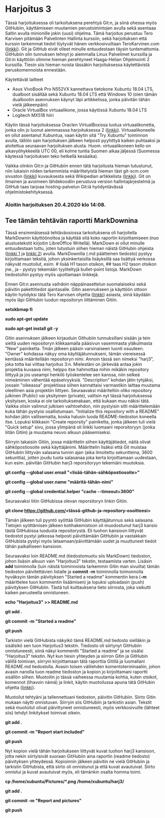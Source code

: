 # Harjoitus 3

Tässä harjoituksessa oli tarkoituksena perehtyä Git:n, ja siinä ohessa myös GitHubiin, käyttämiseen muutamien perustoimintojen avulla sekä asentaaa Saltin avulla minionille jokin (uusi) ohjelma. Tämä harjoitus perustuu Tero Karvisen pitämään Palvelinten Hallinta kurssiin, sekä harjoituksen että kurssin tarkemmat tiedot löytyvät hänen verkkosivuiltaan TeroKarvinen.com ([linkki](http://terokarvinen.com/2020/configuration-managment-systems-palvelinten-hallinta-ict4tn022-spring-2020/)). Git ja GitHub eivät olleet minulle entuudestaan täysin tuntemattomia. GitHubiin olin tunnuksen tehnyt jo aiemmalla Linux Palvelimet kurssilla ja Git:in käyttöön olimme hieman perehtyneet Haaga-Helian Ohjelmointi 2 kurssilla. Tiesin siis hieman noista tässäkin harjoituksessa käytettävistä peruskomennoista ennestään.


Käytettävät laitteet
- Asus VivoBook Pro N552VX kannettava tietokone Xubuntu 18.04 LTS, dualboot sisältää sekä Xubuntu 18.04 LTS että Windows 10 (olen tämän dualbootin asennuksen käynyt läpi artikkelissa, jonka päivitän tähän vielä jälkeenpäin)
- Oracle VirtualBox virtuaalikone, jossa käytössä Xubuntu 18.04 LTS
- Logitech MX518 hiiri

Käytin tässä harjoituksessa Oraclen VirtualBoxissa luotua virtuaalikonetta, jonka olin jo luonut aiemmasssa harjoituksessa 2 ([linkki](https://teemuaittomaki.wordpress.com/2020/04/15/palv-hallinta-h2/)). Virtuaalikoneelle en ollut asentanut Xubuntua, vaan käytin sitä "Try Xubuntu" toiminnon avulla, tällöin sain harjoituksen jälkeen helposti pyyhittyä kaiken puhtaaksi ja aloitettua seuraavan harjoituksen alusta. Huom. virtuaalikoneen kello on aikavyöhykkeellä UTC 00, eli kolme tuntia Suomen aikaa jäljessä (Suomessa käytessä harjoituksen teko hetkellä kesäaika).

Vaikka olinkin Git:n ja GitHubiin ennen tätä harjoitusta hieman tutustunut, niin lukaisin niiden tarkemmista määrittelyistä hieman täst git-scm.com sivuston ([linkki](https://git-scm.com/)) kuvauksesta sekä Wikipedian artikkelista ([linkki](https://en.wikipedia.org/wiki/GitHub)). Git on ilmainen ja avoimeen lähdekoodiin perustuva version hallintajärjestelmä ja GitHub taas tarjoaa hosting-palvelun Git:iä hyödyntävässä ohjelmistokehityksessä.

### Aloitin harjoituksen 20.4.2020 klo 14:08.


## Tee tämän tehtävän raportti MarkDownina

Tässä ensimmäisessä tehtäväosiossa tarkoituksena oli harjoitella MarkDownin käyttöönottoa ja käyttää sitä koko raportin kirjoittamiseen (nuo alustustekstit kirjoitin LibreOffice Writellä). MarkDown ei ollut minulle entuudestaan tuttu, joten tutustuin siihen hieman näistä GitHubin ohjeista ([linkki 1](https://guides.github.com/features/mastering-markdown/) ja [linkki 2](https://github.com/adam-p/markdown-here/wiki/Markdown-Cheatsheet)) avulla. MarkDownilla (.md päätteinen tiedosto) pystyy kirjoittamaan tekstiä, johon yksinkertaisilla lisäyksillä saa lisättyä verkossa näkyvät muotoilut, esim. #  lisää H1 tason otsikon, ## taas H2 tason otsikon jne., ja - pystyy tekemään tyyliteltyjä bullet-point listoja. MarkDown tiedostoihin pystyy myös upottamaan linkkejä.

Ennen Git:n asennusta vaihdoin näppäinasettelun suomalaiseksi sekä päivitin pakettitiedot ajantasalle. Gitin asennukseen ja käyttöön ottoon käytin hyödyksi tätä Tero Karvisen ohjetta ([linkki](http://terokarvinen.com/2016/publish-your-project-with-github)) asiasta, siinä käydään myös läpi GitHubin luodun repositoryn liittäminen Gitiin.

**setxkbmap fi**

**sudo apt-get update**

**sudo apt-get install git -y**

Gitin asennuksen jälkeen kirjauduin Githubiin tunnuksillani sisään ja tein sieltä uuden repositoryn klikkaamalla pääsivun vasemmasta yläkulmasta "New" painiketta. Tmän jälkeen pääsin varsinaiseen luonti osuuteen. "Owner" kohdassa näkyy oma käyttäjätunnukseni, tämän viereisessä kentässä määritellään repositoryn nimi. Annoin tässä sen nimeksi "harj3", joka totta kai viittaa harjoitus 3:n. Mielestäni on järkevää antaa jokin projektia kuvaava nimi, helppo itse hahmottaa mihin mikäkin repository liittyyä ja jos useampi henkilö työskentelee sen kanssa, niin selkeä nimeäminen vähentää epäselvyyksiä. "Description" kohdan jätin tyhjäksi, jossain "oikeassa" projektissa siihen kannattaisi varmastikin laittaa muutama oleellinen asia projektiin liittyen. Seuraavaksi määriteltiin oliko repository julkinen (Public) vai yksityinen (private), valitsin nyt tässä harjoituksessa yksityisen, koska ei ole tarkoituksenakaan, että kukaan muu näkisi tätä. Vaikka olisin valinnut julkisen vaihtoehdon, niin pystyisin silti määrittelemään kuka tähän pystyisi osallistumaan. "Initialize this repository with a README" kohdan jätin valitsematta, koska halusin luoda README-tiedoston koneella itse. Lopuksi klikkasin "Create reporsity" painiketta, jonka jälkeen tuli vielä "Quick setup" sivu, jossa ylimpänä oli linkki luomaani reporsitoryyn (jonka liitän Gitiin) ja muutama neuvo alkuun pääsemiseksi.

Siirryin takaisiin Gitiin, jossa määrittelin siihen käyttäjätiedot, näitä olivat sähköpostiosoite sekä käyttäjänimi. Määrittelin lisäksi että Git muistaa GitHubiin liittyvän salasana tunnin ajan (aika ilmoitettu sekuntteina, 3600 sekunttia), jotten joudu tuota salasanaa joka kerta kirjoittamaan uudestaan, kun esim. päivitän GitHubin harj3 reporsitoryyn tekemiäni muutoksia.

**git config --global user.email "<lisää-tähän-sähköpostiosoite>"**

**git config --global user.name "määritä-tähän-nimi"**

**git config --global credential.helper "cache --timeout=3600"**

Seuraavaksi liitin GitHubissa olevan reporsitoryn linkin Gitiin.

**git clone https://github.com/<tässä-github-ja-repository-osoitteesi>**

Tämän jälkeen tuli pyyntö syöttää GitHubin käyttäjätunnus sekä salasana. Tietojen syöttämisen jälkeen kotihakemistoon oli muodostunut harj3 kansio tästä GitHubissa luodusta repositorystä. Eli tuohon kansioon liittyvät tiedostot pystyi jatkossa helposti päivittämään GitHubiin ja vastakkain GitHubista pystyi myös lataamaan/päivittämään uudet ja muuttuneet tiedot tähän paikalliseen kansioon.

Seuraavaksi loin README.md (tiedostomuotu siis MarkDown) tiedoston, johon lisäsin alkuun vain "Harjoitus3" tekstin, testaamista varten. Lisäsin **add** toiminnolla (luin näistä toiminnoista tarkemmin Gitin man sivuilta) tämän tiedoston päivitettävien listalle ja **commit -m** toiminnolla toimonnolla hyväksyin tämän päivityksen "Started a readme" kommentin kera (**-m** määrittelee tuon kommentin lisäämisen) ja lopuksi uploadasin (push) päivityksen GitHubiin. Tästä tuli kuittauksena tieto siirrosta, joka vaikutti kaiken perusteella onnistuneen.

**echo "Harjoitus3" >> README.md**

**git add .**

**git commit -m "Started a readme"**

**git push**

Tarkistin vielä GitHubista näkyikö tämä README.md tiedosto sielläkin ja sisälsikö sen tuon Harjoitus3 tekstin. Tiedosto oli siirtynyt GitHubiin onnistuneesti, siinä näkyi kommentti "Started a readme" ja se sisälsi "Harjoitus3" tekstin.
Nyt kun tiesin yhteyden ja siirron Gitin ja GitHubin välillä toimivan, siirryin kirjoittamaan tätä raporttia Gitillä ja luomallani README.md tiedostolla. Avasin toisen välilehden komentoterminaaliin, johon avasin nanolla tuon readme tiedoston ja kopion jo kirjoittamani raportti sisällön siihen. Muotoilin jo tässä vaiheessa muutamia kohtia, kuten otsikot, komennot (lihavoin nämä) ja linkit, käytin muotoilussa apuna tätä GitHubin ohjetta ([linkki](https://help.github.com/en/github/writing-on-github/basic-writing-and-formatting-syntax)).

Muotoilut tehtyäni ja tallennettuani tiedoston, päivitin GitHubiin. Siirto Gitin mukaan näytti onnistuvan. Siirryin siis GitHubiin ja tarkistin asian. Tekstit sekä muotoilut olivat päivittyneet onnistuneesti, myös verkkosivuille (lähteet siis) tehdyt linkitykset toimivat oikein.

**git add .**

**git commit -m "Report start included"**

**git push**

Nyt kopion vielä tähän harjoitukseen liittyvät kuvat tuohon harj3 kansioon, jotta nekin siirtyisivät suoraan GitHubiin aina raportin (readme tiedosto) päivityksen yhteydessä. Kopioinnin jälkeen päivitin ne vielä GitHubiin ja tarkistin GitHubista, että siirto oli onnistunut ja että kuvat avautuivat. Siirto onnistui ja kuvat avautuivat myös, eli tämänkin osalta homma toimi.

**cp /home/xubuntu/Pictures/*.png /home/xubuntu/harj3/**

**git add .**

**git commit -m "Report and pictures"**

**git push**
